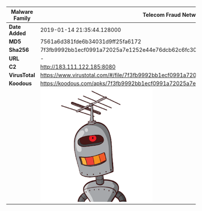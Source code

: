 | Malware Family | Telecom Fraud Network for South Koreans                      |
| -------------- | ------------------------------------------------------------ |
| **Date Added** | 2019-01-14 21:35:44.128000                                                   |
| **MD5**        | 7561a6d381fde6b34031d9ff25fa6172                             |
| **Sha256**     | 7f3fb9992bb1ecf0991a72025a7e1252e44e76dcb62c6fc3092d7fb9390d0793 |
| **URL**        | -                                                            |
| **C2**         | http://183.111.122.185:8080 |
| **VirusTotal** | https://www.virustotal.com/#/file/7f3fb9992bb1ecf0991a72025a7e1252e44e76dcb62c6fc3092d7fb9390d0793/detection |
| **Koodous**    | https://koodous.com/apks/7f3fb9992bb1ecf0991a72025a7e1252e44e76dcb62c6fc3092d7fb9390d0793 |
|                | ![](../assets/7f3fb9992bb1ecf0991a72025a7e1252e44e76dcb62c6fc3092d7fb9390d0793.png) |